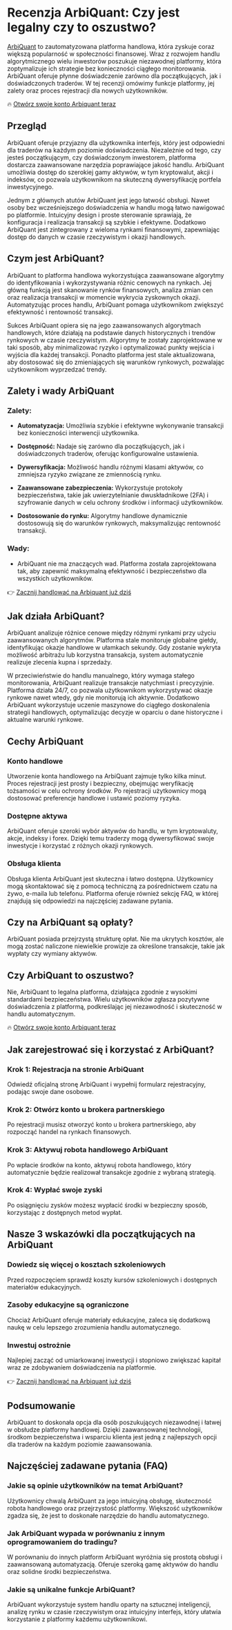 **Recenzja ArbiQuant: Czy jest legalny czy to oszustwo?**
=========================================================

[ArbiQuant](https://arbiquant-pl.com/) to zautomatyzowana platforma handlowa, która zyskuje coraz większą popularność w społeczności finansowej. Wraz z rozwojem handlu algorytmicznego wielu inwestorów poszukuje niezawodnej platformy, która zoptymalizuje ich strategie bez konieczności ciągłego monitorowania. ArbiQuant oferuje płynne doświadczenie zarówno dla początkujących, jak i doświadczonych traderów. W tej recenzji omówimy funkcje platformy, jej zalety oraz proces rejestracji dla nowych użytkowników.

🔥 [Otwórz swoje konto Arbiquant teraz](https://arbiquant-pl.com/)

**Przegląd**
------------

ArbiQuant oferuje przyjazny dla użytkownika interfejs, który jest odpowiedni dla traderów na każdym poziomie doświadczenia. Niezależnie od tego, czy jesteś początkującym, czy doświadczonym inwestorem, platforma dostarcza zaawansowane narzędzia poprawiające jakość handlu. ArbiQuant umożliwia dostęp do szerokiej gamy aktywów, w tym kryptowalut, akcji i indeksów, co pozwala użytkownikom na skuteczną dywersyfikację portfela inwestycyjnego.

Jednym z głównych atutów ArbiQuant jest jego łatwość obsługi. Nawet osoby bez wcześniejszego doświadczenia w handlu mogą łatwo nawigować po platformie. Intuicyjny design i proste sterowanie sprawiają, że konfiguracja i realizacja transakcji są szybkie i efektywne. Dodatkowo ArbiQuant jest zintegrowany z wieloma rynkami finansowymi, zapewniając dostęp do danych w czasie rzeczywistym i okazji handlowych.

**Czym jest ArbiQuant?**
------------------------

ArbiQuant to platforma handlowa wykorzystująca zaawansowane algorytmy do identyfikowania i wykorzystywania różnic cenowych na rynkach. Jej główną funkcją jest skanowanie rynków finansowych, analiza zmian cen oraz realizacja transakcji w momencie wykrycia zyskownych okazji. Automatyzując proces handlu, ArbiQuant pomaga użytkownikom zwiększyć efektywność i rentowność transakcji.

Sukces ArbiQuant opiera się na jego zaawansowanych algorytmach handlowych, które działają na podstawie danych historycznych i trendów rynkowych w czasie rzeczywistym. Algorytmy te zostały zaprojektowane w taki sposób, aby minimalizować ryzyko i optymalizować punkty wejścia i wyjścia dla każdej transakcji. Ponadto platforma jest stale aktualizowana, aby dostosować się do zmieniających się warunków rynkowych, pozwalając użytkownikom wyprzedzać trendy.

**Zalety i wady ArbiQuant**
---------------------------

### **Zalety:**

*   **Automatyzacja:** Umożliwia szybkie i efektywne wykonywanie transakcji bez konieczności interwencji użytkownika.
    
*   **Dostępność:** Nadaje się zarówno dla początkujących, jak i doświadczonych traderów, oferując konfigurowalne ustawienia.
    
*   **Dywersyfikacja:** Możliwość handlu różnymi klasami aktywów, co zmniejsza ryzyko związane ze zmiennością rynku.
    
*   **Zaawansowane zabezpieczenia:** Wykorzystuje protokoły bezpieczeństwa, takie jak uwierzytelnianie dwuskładnikowe (2FA) i szyfrowanie danych w celu ochrony środków i informacji użytkowników.
    
*   **Dostosowanie do rynku:** Algorytmy handlowe dynamicznie dostosowują się do warunków rynkowych, maksymalizując rentowność transakcji.
    

### **Wady:**

*   ArbiQuant nie ma znaczących wad. Platforma została zaprojektowana tak, aby zapewnić maksymalną efektywność i bezpieczeństwo dla wszystkich użytkowników.
    

👉 [Zacznij handlować na Arbiquant już dziś](https://arbiquant-pl.com/)

**Jak działa ArbiQuant?**
-------------------------

ArbiQuant analizuje różnice cenowe między różnymi rynkami przy użyciu zaawansowanych algorytmów. Platforma stale monitoruje globalne giełdy, identyfikując okazje handlowe w ułamkach sekundy. Gdy zostanie wykryta możliwość arbitrażu lub korzystna transakcja, system automatycznie realizuje zlecenia kupna i sprzedaży.

W przeciwieństwie do handlu manualnego, który wymaga stałego monitorowania, ArbiQuant realizuje transakcje natychmiast i precyzyjnie. Platforma działa 24/7, co pozwala użytkownikom wykorzystywać okazje rynkowe nawet wtedy, gdy nie monitorują ich aktywnie. Dodatkowo ArbiQuant wykorzystuje uczenie maszynowe do ciągłego doskonalenia strategii handlowych, optymalizując decyzje w oparciu o dane historyczne i aktualne warunki rynkowe.

**Cechy ArbiQuant**
-------------------

### **Konto handlowe**

Utworzenie konta handlowego na ArbiQuant zajmuje tylko kilka minut. Proces rejestracji jest prosty i bezpieczny, obejmując weryfikację tożsamości w celu ochrony środków. Po rejestracji użytkownicy mogą dostosować preferencje handlowe i ustawić poziomy ryzyka.

### **Dostępne aktywa**

ArbiQuant oferuje szeroki wybór aktywów do handlu, w tym kryptowaluty, akcje, indeksy i forex. Dzięki temu traderzy mogą dywersyfikować swoje inwestycje i korzystać z różnych okazji rynkowych.

### **Obsługa klienta**

Obsługa klienta ArbiQuant jest skuteczna i łatwo dostępna. Użytkownicy mogą skontaktować się z pomocą techniczną za pośrednictwem czatu na żywo, e-maila lub telefonu. Platforma oferuje również sekcję FAQ, w której znajdują się odpowiedzi na najczęściej zadawane pytania.

**Czy na ArbiQuant są opłaty?**
-------------------------------

ArbiQuant posiada przejrzystą strukturę opłat. Nie ma ukrytych kosztów, ale mogą zostać naliczone niewielkie prowizje za określone transakcje, takie jak wypłaty czy wymiany aktywów.

**Czy ArbiQuant to oszustwo?**
------------------------------

Nie, ArbiQuant to legalna platforma, działająca zgodnie z wysokimi standardami bezpieczeństwa. Wielu użytkowników zgłasza pozytywne doświadczenia z platformą, podkreślając jej niezawodność i skuteczność w handlu automatycznym.

🔥 [Otwórz swoje konto Arbiquant teraz](https://arbiquant-pl.com/)

**Jak zarejestrować się i korzystać z ArbiQuant?**
--------------------------------------------------

### **Krok 1: Rejestracja na stronie ArbiQuant**

Odwiedź oficjalną stronę ArbiQuant i wypełnij formularz rejestracyjny, podając swoje dane osobowe.

### **Krok 2: Otwórz konto u brokera partnerskiego**

Po rejestracji musisz otworzyć konto u brokera partnerskiego, aby rozpocząć handel na rynkach finansowych.

### **Krok 3: Aktywuj robota handlowego ArbiQuant**

Po wpłacie środków na konto, aktywuj robota handlowego, który automatycznie będzie realizował transakcje zgodnie z wybraną strategią.

### **Krok 4: Wypłać swoje zyski**

Po osiągnięciu zysków możesz wypłacić środki w bezpieczny sposób, korzystając z dostępnych metod wypłat.

**Nasze 3 wskazówki dla początkujących na ArbiQuant**
-----------------------------------------------------

### **Dowiedz się więcej o kosztach szkoleniowych**

Przed rozpoczęciem sprawdź koszty kursów szkoleniowych i dostępnych materiałów edukacyjnych.

### **Zasoby edukacyjne są ograniczone**

Chociaż ArbiQuant oferuje materiały edukacyjne, zaleca się dodatkową naukę w celu lepszego zrozumienia handlu automatycznego.

### **Inwestuj ostrożnie**

Najlepiej zacząć od umiarkowanej inwestycji i stopniowo zwiększać kapitał wraz ze zdobywaniem doświadczenia na platformie.

👉 [Zacznij handlować na Arbiquant już dziś](https://arbiquant-pl.com/)

**Podsumowanie**
----------------

ArbiQuant to doskonała opcja dla osób poszukujących niezawodnej i łatwej w obsłudze platformy handlowej. Dzięki zaawansowanej technologii, środkom bezpieczeństwa i wsparciu klienta jest jedną z najlepszych opcji dla traderów na każdym poziomie zaawansowania.

**Najczęściej zadawane pytania (FAQ)**
--------------------------------------

### **Jakie są opinie użytkowników na temat ArbiQuant?**

Użytkownicy chwalą ArbiQuant za jego intuicyjną obsługę, skuteczność robota handlowego oraz przejrzystość platformy. Większość użytkowników zgadza się, że jest to doskonałe narzędzie do handlu automatycznego.

### **Jak ArbiQuant wypada w porównaniu z innym oprogramowaniem do tradingu?**

W porównaniu do innych platform ArbiQuant wyróżnia się prostotą obsługi i zaawansowaną automatyzacją. Oferuje szeroką gamę aktywów do handlu oraz solidne środki bezpieczeństwa.

### **Jakie są unikalne funkcje ArbiQuant?**

ArbiQuant wykorzystuje system handlu oparty na sztucznej inteligencji, analizę rynku w czasie rzeczywistym oraz intuicyjny interfejs, który ułatwia korzystanie z platformy każdemu użytkownikowi.
